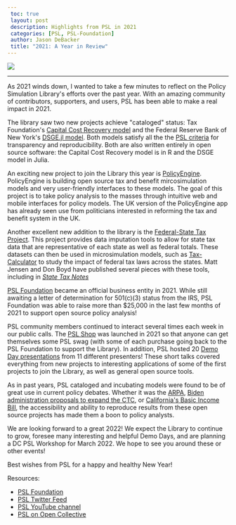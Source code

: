 ```yaml
---
 toc: true
 layout: post
 description: Highlights from PSL in 2021
 categories: [PSL, PSL-Foundation]
 author: Jason DeBacker
 title: "2021: A Year in Review"
---
```


![](https://pslmodels.org/imgs/PSL.svg)

 ------

As 2021 winds down, I wanted to take a few minutes to reflect on the Policy Simulation Library's efforts over the past year.
With an amazing community of contributors, supporters, and users, PSL has been able to make a real impact in 2021.

The library saw two new projects achieve "cataloged" status: Tax Foundation's [Capital Cost Recovery model](https://github.com/TaxFoundation/capital-cost-recovery) and the Federal Reserve Bank of New York's [DSGE.jl model](https://github.com/FRBNY-DSGE/DSGE.jl).
Both models satisfy all the the [PSL criteria](http://pslmodels.org/Catalog/library_criteria.html) for transparency and reproducibility.
Both are also written entirely in open source software: the Capital Cost Recovery model is in R and the DSGE model in Julia.

An exciting new project to join the Library this year is [PolicyEngine](https://policyengine.org/uk/policy).
PolicyEngine is building open source tax and benefit mircosimulation models and very user-friendly interfaces to these models.
The goal of this project is to take policy analysis to the masses through intuitive web and mobile interfaces for policy models.
The UK version of the PolicyEngine app has already seen use from politicians interested in reforming the tax and benefit system in the UK.

Another excellent new addition to the library is the [Federal-State Tax Project](https://github.com/PSLmodels/Federal-State-Tax).
This project provides data imputation tools to allow for state tax data that are representative of each state as well as federal totals.
These datasets can then be used in microsimulation models, such as [Tax-Calculator](https://taxcalc.pslmodels.org) to study the impact of federal tax laws across the states.
Matt Jensen and Don Boyd have published several pieces with these tools, including in [*State Tax Notes*](https://www.taxnotes.com/special-reports/tax-cuts-and-jobs-act/repealing-salt-cap-state-state-impacts/2021/10/21/7bbv3)

[PSL Foundation](https://psl-foundation.org) became an official business entity in 2021.
While still awaiting a letter of determination for 501(c)(3) status from the IRS, PSL Foundation was able to raise more than $25,000 in the last few months of 2021 to support open source policy analysis!

PSL community members continued to interact several times each week in our public calls.
The [PSL Shop](https://pslmodels.org/shop#!/) was launched in 2021 so that anyone can get themselves some PSL swag (with some of each purchase going back to the PSL Foundation to support the Library).
In addition, PSL hosted 20 [Demo Day presentations](http://blog.pslmodels.org/categories/#demo-days) from 11 different presenters!
These short talks covered everything from new projects to interesting applications of some of the first projects to join the Library, as well as general open source tools.


As in past years, PSL cataloged and incubating models were found to be of great use in current policy debates.
Whether it was the [ARPA](https://www.openrg.com/reports/QN_ARPA_Distribution.pdf), [Biden administration proposals to expand the CTC](https://www.jainfamilyinstitute.org/assets/full-refundability-of-child-tax-credit-without-expansion.pdf), or [California's Basic Income Bill](https://blog.ubicenter.org/20210403/california-ab65-calubi.html), the accessibility and ability to reproduce results from these open source projects has made them a boon to policy analysts.

We are looking forward to a great 2022!
We expect the Library to continue to grow, foresee many interesting and helpful Demo Days, and are planning a DC PSL Workshop for March 2022.
We hope to see you around these or other events!

Best wishes from PSL for a happy and healthy New Year!

Resources:
* [PSL Foundation](https://psl-foundation.org)
* [PSL Twitter Feed](https://twitter.com/PSLmodels)
* [PSL YouTube channel](https://www.youtube.com/channel/UCf7WWCuZHs_FFLjuBW4a4_Q)
* [PSL on Open Collective](https://opencollective.com/psl)
